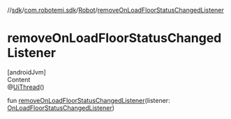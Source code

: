 //[sdk](../../../index.md)/[com.robotemi.sdk](../index.md)/[Robot](index.md)/[removeOnLoadFloorStatusChangedListener](remove-on-load-floor-status-changed-listener.md)



# removeOnLoadFloorStatusChangedListener  
[androidJvm]  
Content  
@[UiThread](https://developer.android.com/reference/kotlin/androidx/annotation/UiThread.html)()  
  
fun [removeOnLoadFloorStatusChangedListener](remove-on-load-floor-status-changed-listener.md)(listener: [OnLoadFloorStatusChangedListener](../../com.robotemi.sdk.map/-on-load-floor-status-changed-listener/index.md))  



